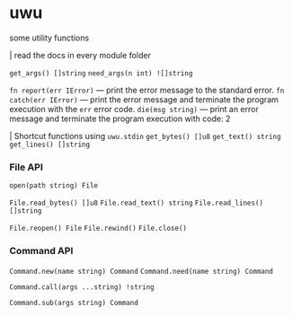 # uwu
some utility functions

| read the docs in every module folder

`get_args() []string`
`need_args(n int) ![]string`

`fn report(err IError)` — print the error message to the standard error.
`fn catch(err IError)` — print the error message and terminate the program execution with the `err` error code.
`die(msg string)` — print an error message and terminate the program execution with code: 2

| Shortcut functions using `uwu.stdin`
`get_bytes() []u8`
`get_text() string`
`get_lines() []string`

### File API
`open(path string) File`

`File.read_bytes() []u8`
`File.read_text() string`
`File.read_lines() []string`

`File.reopen() File`
`File.rewind()`
`File.close()`

### Command API
`Command.new(name string) Command`
`Command.need(name string) Command`

`Command.call(args ...string) !string`

`Command.sub(args string) Command`



